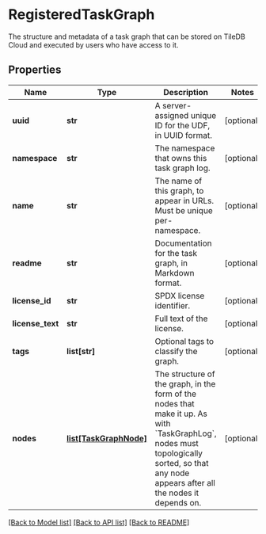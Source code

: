 # RegisteredTaskGraph

The structure and metadata of a task graph that can be stored on TileDB Cloud and executed by users who have access to it. 
## Properties
Name | Type | Description | Notes
------------ | ------------- | ------------- | -------------
**uuid** | **str** | A server-assigned unique ID for the UDF, in UUID format. | [optional] 
**namespace** | **str** | The namespace that owns this task graph log. | [optional] 
**name** | **str** | The name of this graph, to appear in URLs. Must be unique per-namespace.  | [optional] 
**readme** | **str** | Documentation for the task graph, in Markdown format. | [optional] 
**license_id** | **str** | SPDX license identifier. | [optional] 
**license_text** | **str** | Full text of the license. | [optional] 
**tags** | **list[str]** | Optional tags to classify the graph. | [optional] 
**nodes** | [**list[TaskGraphNode]**](TaskGraphNode.md) | The structure of the graph, in the form of the nodes that make it up. As with &#x60;TaskGraphLog&#x60;, nodes must topologically sorted, so that any node appears after all the nodes it depends on.  | [optional] 

[[Back to Model list]](../README.md#documentation-for-models) [[Back to API list]](../README.md#documentation-for-api-endpoints) [[Back to README]](../README.md)


